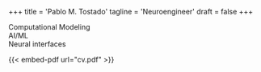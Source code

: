 +++
title = 'Pablo M. Tostado'
tagline = 'Neuroengineer'
draft = false
+++

Computational Modeling \
AI/ML \
Neural interfaces

{{< embed-pdf url="cv.pdf" >}}
